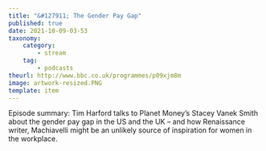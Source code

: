 ```yaml
---
title: "&#127911; The Gender Pay Gap"
published: true
date: 2021-10-09-03-53
taxonomy:
    category:
        - stream
    tag:
        - podcasts
theurl: http://www.bbc.co.uk/programmes/p09xjm8m
image: artwork-resized.PNG
template: item
---
```


Episode summary: Tim Harford talks to Planet Money&rsquo;s Stacey Vanek Smith about the gender pay gap in the US and the UK &ndash; and how Renaissance writer, Machiavelli might be an unlikely source of inspiration for women in the workplace.
